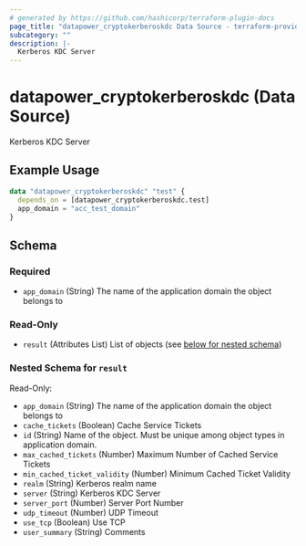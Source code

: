 ```yaml
---
# generated by https://github.com/hashicorp/terraform-plugin-docs
page_title: "datapower_cryptokerberoskdc Data Source - terraform-provider-datapower"
subcategory: ""
description: |-
  Kerberos KDC Server
---
```


# datapower_cryptokerberoskdc (Data Source)

Kerberos KDC Server

## Example Usage

```terraform
data "datapower_cryptokerberoskdc" "test" {
  depends_on = [datapower_cryptokerberoskdc.test]
  app_domain = "acc_test_domain"
}
```

<!-- schema generated by tfplugindocs -->
## Schema

### Required

- `app_domain` (String) The name of the application domain the object belongs to

### Read-Only

- `result` (Attributes List) List of objects (see [below for nested schema](#nestedatt--result))

<a id="nestedatt--result"></a>
### Nested Schema for `result`

Read-Only:

- `app_domain` (String) The name of the application domain the object belongs to
- `cache_tickets` (Boolean) Cache Service Tickets
- `id` (String) Name of the object. Must be unique among object types in application domain.
- `max_cached_tickets` (Number) Maximum Number of Cached Service Tickets
- `min_cached_ticket_validity` (Number) Minimum Cached Ticket Validity
- `realm` (String) Kerberos realm name
- `server` (String) Kerberos KDC Server
- `server_port` (Number) Server Port Number
- `udp_timeout` (Number) UDP Timeout
- `use_tcp` (Boolean) Use TCP
- `user_summary` (String) Comments
